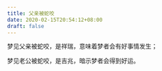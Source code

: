 ```yaml
---
title: 父亲被蛇咬
date: 2020-02-15T20:54:12+08:00
draft: false
---
```


梦见父亲被蛇咬，是祥瑞，意味着梦者会有好事情发生；

梦见老公被蛇咬，是吉兆，暗示梦者会得到好运。
